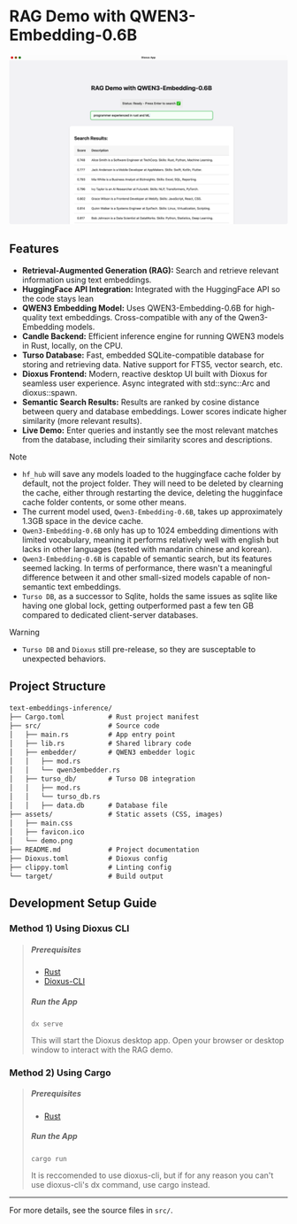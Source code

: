 # RAG Demo with QWEN3-Embedding-0.6B
![Demo Screenshot](assets/demo.png)

## Features
- **Retrieval-Augmented Generation (RAG):** Search and retrieve relevant information using text embeddings.
- **HuggingFace API Integration:** Integrated with the HuggingFace API so the code stays lean
- **QWEN3 Embedding Model:** Uses QWEN3-Embedding-0.6B for high-quality text embeddings. Cross-compatible with any of the Qwen3-Embedding models. 
- **Candle Backend:** Efficient inference engine for running QWEN3 models in Rust, locally, on the CPU.
- **Turso Database:** Fast, embedded SQLite-compatible database for storing and retrieving data. Native support for FTS5, vector search, etc.
- **Dioxus Frontend:** Modern, reactive desktop UI built with Dioxus for seamless user experience. Async integrated with std::sync::Arc and dioxus::spawn.
- **Semantic Search Results:** Results are ranked by cosine distance between query and database embeddings. Lower scores indicate higher similarity (more relevant results).
- **Live Demo:** Enter queries and instantly see the most relevant matches from the database, including their similarity scores and descriptions.

> [!NOTE]
> - ```hf_hub``` will save any models loaded to the huggingface cache folder by default, not the project folder. They will need to be deleted by clearning the cache, either through restarting the device, deleting the hugginface cache folder contents, or some other means.
> - The current model used, ```Qwen3-Embedding-0.6B```, takes up approximately 1.3GB space in the device cache.
> - ```Qwen3-Embedding-0.6B``` only has up to 1024 embedding dimentions with limited vocabulary, meaning it performs relatively well with english but lacks in other languages (tested with mandarin chinese and korean).
> - ```Qwen3-Embedding-0.6B``` is capable of semantic search, but its features seemed lacking. In terms of performance, there wasn't a meaningful difference between it and other small-sized models capable of non-semantic text embeddings.
> - ```Turso DB```, as a successor to Sqlite, holds the same issues as sqlite like having one global lock, getting outperformed past a few ten GB compared to dedicated client-server databases.

> [!Warning]
> - ```Turso DB``` and ```Dioxus``` still pre-release, so they are susceptable to unexpected behaviors.

## Project Structure
```
text-embeddings-inference/
├── Cargo.toml           # Rust project manifest
├── src/                 # Source code
│   ├── main.rs          # App entry point
│   ├── lib.rs           # Shared library code
│   ├── embedder/        # QWEN3 embedder logic
│   │   ├── mod.rs
│   │   └── qwen3embedder.rs
│   ├── turso_db/        # Turso DB integration
│   │   ├── mod.rs
│   │   └── turso_db.rs
│   │   ├── data.db      # Database file
├── assets/              # Static assets (CSS, images)
│   ├── main.css
│   ├── favicon.ico
│   └── demo.png
├── README.md            # Project documentation
├── Dioxus.toml          # Dioxus config
├── clippy.toml          # Linting config
└── target/              # Build output
```

## Development Setup Guide

### Method 1) Using Dioxus CLI
> ##### Prerequisites
> - [Rust](https://www.rust-lang.org/tools/install)
> - [Dioxus-CLI](https://dioxuslabs.com/learn/0.6/getting_started/)
>
> ##### Run the App
> ```fish
> dx serve
> ```
> This will start the Dioxus desktop app. Open your browser or desktop window to interact with the RAG demo.

### Method 2) Using Cargo
> ##### Prerequisites
> - [Rust](https://www.rust-lang.org/tools/install)
> 
> ##### Run the App
> ```fish
> cargo run
> ```
> It is reccomended to use dioxus-cli, but if for any reason you can't use dioxus-cli's dx command, use cargo instead.




---
For more details, see the source files in `src/`.
